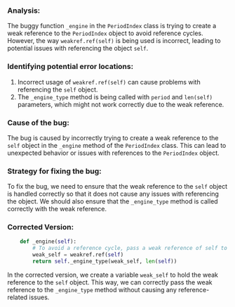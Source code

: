 ### Analysis:
The buggy function `_engine` in the `PeriodIndex` class is trying to create a weak reference to the `PeriodIndex` object to avoid reference cycles. However, the way `weakref.ref(self)` is being used is incorrect, leading to potential issues with referencing the object `self`.

### Identifying potential error locations:
1. Incorrect usage of `weakref.ref(self)` can cause problems with referencing the `self` object.
2. The `_engine_type` method is being called with `period` and `len(self)` parameters, which might not work correctly due to the weak reference.

### Cause of the bug:
The bug is caused by incorrectly trying to create a weak reference to the `self` object in the `_engine` method of the `PeriodIndex` class. This can lead to unexpected behavior or issues with references to the `PeriodIndex` object.

### Strategy for fixing the bug:
To fix the bug, we need to ensure that the weak reference to the `self` object is handled correctly so that it does not cause any issues with referencing the object. We should also ensure that the `_engine_type` method is called correctly with the weak reference.

### Corrected Version:
```python
    def _engine(self):
        # To avoid a reference cycle, pass a weak reference of self to _engine_type.
        weak_self = weakref.ref(self)
        return self._engine_type(weak_self, len(self))
```

In the corrected version, we create a variable `weak_self` to hold the weak reference to the `self` object. This way, we can correctly pass the weak reference to the `_engine_type` method without causing any reference-related issues.